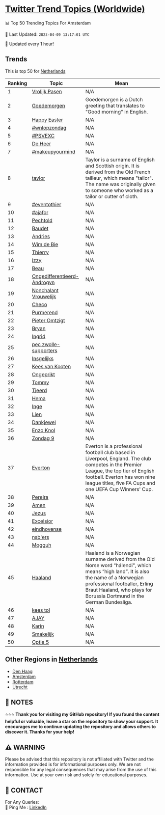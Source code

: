 [Twitter Trend Topics (Worldwide)](https://github.com/ErcinDedeoglu/Twitter-Trend-Topics)
==========


📊 Top 50 Trending Topics For Amsterdam

📆 Last Updated: `2023-04-09 13:17:01 UTC`

🔧 Updated every 1 hour!


## Trends

This is top 50 for [Netherlands](</Netherlands>)

| Ranking | Topic | Mean |
| ------- | ------------ | ------------ |
| 1 | [Vrolijk Pasen](http://twitter.com/search?q=Vrolijk+Pasen) | N/A |
| 2 | [Goedemorgen](http://twitter.com/search?q=Goedemorgen) | Goedemorgen is a Dutch greeting that translates to "Good morning" in English. |
| 3 | [Happy Easter](http://twitter.com/search?q=Happy+Easter) | N/A |
| 4 | [#wnlopzondag](http://twitter.com/search?q=%23wnlopzondag) | N/A |
| 5 | [#PSVEXC](http://twitter.com/search?q=%23PSVEXC) | N/A |
| 6 | [De Heer](http://twitter.com/search?q=De+Heer) | N/A |
| 7 | [#makeupyourmind](http://twitter.com/search?q=%23makeupyourmind) | N/A |
| 8 | [taylor](http://twitter.com/search?q=taylor) | Taylor is a surname of English and Scottish origin. It is derived from the Old French tailleur, which means "tailor". The name was originally given to someone who worked as a tailor or cutter of cloth. |
| 9 | [#eventothier](http://twitter.com/search?q=%23eventothier) | N/A |
| 10 | [#ajafor](http://twitter.com/search?q=%23ajafor) | N/A |
| 11 | [Pechtold](http://twitter.com/search?q=Pechtold) | N/A |
| 12 | [Baudet](http://twitter.com/search?q=Baudet) | N/A |
| 13 | [Andries](http://twitter.com/search?q=Andries) | N/A |
| 14 | [Wim de Bie](http://twitter.com/search?q=Wim+de+Bie) | N/A |
| 15 | [Thierry](http://twitter.com/search?q=Thierry) | N/A |
| 16 | [Izzy](http://twitter.com/search?q=Izzy) | N/A |
| 17 | [Beau](http://twitter.com/search?q=Beau) | N/A |
| 18 | [Ongedifferentieerd-Androgyn](http://twitter.com/search?q=Ongedifferentieerd-Androgyn) | N/A |
| 19 | [Nonchalant Vrouwelijk](http://twitter.com/search?q=Nonchalant+Vrouwelijk) | N/A |
| 20 | [Checo](http://twitter.com/search?q=Checo) | N/A |
| 21 | [Purmerend](http://twitter.com/search?q=Purmerend) | N/A |
| 22 | [Pieter Omtzigt](http://twitter.com/search?q=Pieter+Omtzigt) | N/A |
| 23 | [Bryan](http://twitter.com/search?q=Bryan) | N/A |
| 24 | [Ingrid](http://twitter.com/search?q=Ingrid) | N/A |
| 25 | [pec zwolle-supporters](http://twitter.com/search?q=pec+zwolle-supporters) | N/A |
| 26 | [Insgelijks](http://twitter.com/search?q=Insgelijks) | N/A |
| 27 | [Kees van Kooten](http://twitter.com/search?q=Kees+van+Kooten) | N/A |
| 28 | [Ongeprikt](http://twitter.com/search?q=Ongeprikt) | N/A |
| 29 | [Tommy](http://twitter.com/search?q=Tommy) | N/A |
| 30 | [Tjeerd](http://twitter.com/search?q=Tjeerd) | N/A |
| 31 | [Hema](http://twitter.com/search?q=Hema) | N/A |
| 32 | [Inge](http://twitter.com/search?q=Inge) | N/A |
| 33 | [Lien](http://twitter.com/search?q=Lien) | N/A |
| 34 | [Dankjewel](http://twitter.com/search?q=Dankjewel) | N/A |
| 35 | [Enzo Knol](http://twitter.com/search?q=Enzo+Knol) | N/A |
| 36 | [Zondag 9](http://twitter.com/search?q=Zondag+9) | N/A |
| 37 | [Everton](http://twitter.com/search?q=Everton) | Everton is a professional football club based in Liverpool, England. The club competes in the Premier League, the top tier of English football. Everton has won nine league titles, five FA Cups and one UEFA Cup Winners' Cup. |
| 38 | [Pereira](http://twitter.com/search?q=Pereira) | N/A |
| 39 | [Amen](http://twitter.com/search?q=Amen) | N/A |
| 40 | [Jezus](http://twitter.com/search?q=Jezus) | N/A |
| 41 | [Excelsior](http://twitter.com/search?q=Excelsior) | N/A |
| 42 | [eindhovense](http://twitter.com/search?q=eindhovense) | N/A |
| 43 | [nsb'ers](http://twitter.com/search?q=nsb%27ers) | N/A |
| 44 | [Mogguh](http://twitter.com/search?q=Mogguh) | N/A |
| 45 | [Haaland](http://twitter.com/search?q=Haaland) | Haaland is a Norwegian surname derived from the Old Norse word “hálendi”, which means “high land”. It is also the name of a Norwegian professional footballer, Erling Braut Haaland, who plays for Borussia Dortmund in the German Bundesliga. |
| 46 | [kees tol](http://twitter.com/search?q=kees+tol) | N/A |
| 47 | [AJAY](http://twitter.com/search?q=AJAY) | N/A |
| 48 | [Karin](http://twitter.com/search?q=Karin) | N/A |
| 49 | [Smakelijk](http://twitter.com/search?q=Smakelijk) | N/A |
| 50 | [Optie 5](http://twitter.com/search?q=Optie+5) | N/A |



## Other Regions in [Netherlands](</Netherlands>)

* [Den Haag](</Netherlands/Den Haag.md>)
* [Amsterdam](</Netherlands/Amsterdam.md>)
* [Rotterdam](</Netherlands/Rotterdam.md>)
* [Utrecht](</Netherlands/Utrecht.md>)



## 📝 NOTES

⭐⭐⭐ **Thank you for visiting my GitHub repository! If you found the content helpful or valuable, leave a star on the repository to show your support. It encourages me to continue updating the repository and allows others to discover it. Thanks for your help!**


## ⚠️ WARNING

Please be advised that this repository is not affiliated with Twitter and the information provided is for informational purposes only. We are not responsible for any legal consequences that may arise from the use of this information. Use at your own risk and solely for educational purposes.


## 📨 CONTACT

 For Any Queries:  
            🏓 Ping Me : [LinkedIn](https://www.linkedin.com/in/ercindedeoglu/)
